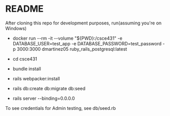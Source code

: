 # README

After cloning this repo for development purposes, run(assuming you're on Windows)

* docker run --rm -it --volume "${PWD}:/csce431" -e DATABASE_USER=test_app -e DATABASE_PASSWORD=test_password -p 3000:3000 dmartinez05 ruby_rails_postgresql:latest

* cd csce431

* bundle install

* rails webpacker:install

* rails db:create db:migrate db:seed

* rails server --binding=0.0.0.0

To see credentials for Admin testing, see db/seed.rb
